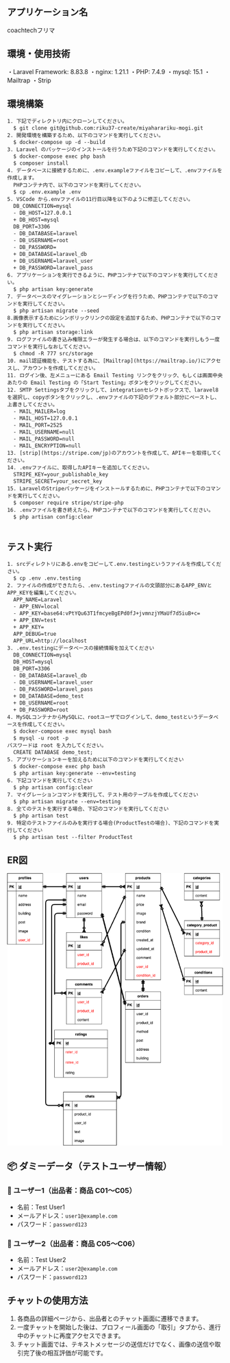 ## アプリケーション名
  coachtechフリマ
## 環境・使用技術
・Laravel Framework: 8.83.8
・nginx: 1.21.1
・PHP: 7.4.9
・mysql: 15.1
・Mailtrap
・Strip
## 環境構築
```
1. 下記でディレクトリ内にクローンしてください。
  $ git clone git@github.com:riku37-create/miyaharariku-mogi.git
2. 開発環境を構築するため、以下のコマンドを実行してください。
  $ docker-compose up -d --build
3. Laravel のパッケージのインストールを行うため下記のコマンドを実行してください。
  $ docker-compose exec php bash
  $ composer install
4. データベースに接続するために、.env.exampleファイルをコピーして、.envファイルを作成します。
  PHPコンテナ内で、以下のコマンドを実行してください。
  $ cp .env.example .env
5. VSCode から.envファイルの11行目以降を以下のように修正してください。
  DB_CONNECTION=mysql
  - DB_HOST=127.0.0.1
  + DB_HOST=mysql
  DB_PORT=3306
  - DB_DATABASE=laravel
  - DB_USERNAME=root
  - DB_PASSWORD=
  + DB_DATABASE=laravel_db
  + DB_USERNAME=laravel_user
  + DB_PASSWORD=laravel_pass
6. アプリケーションを実行できるように、PHPコンテナで以下のコマンドを実行してください。
  $ php artisan key:generate
7. データベースのマイグレーションとシーディングを行うため、PHPコンテナで以下のコマンドを実行してください。
  $ php artisan migrate --seed
8.画像表示するためにシンボリックリンクの設定を追加するため、PHPコンテナで以下のコマンドを実行してください。
  $ php artisan storage:link
9. ログファイルの書き込み権限エラーが発生する場合は、以下のコマンドを実行しもう一度コマンドを実行しなおしてください。
  $ chmod -R 777 src/storage
10. mail認証機能を、テストする為に、[Mailtrap](https://mailtrap.io/)にアクセスし、アカウントを作成してください。
11. ログイン後、左メニューにある Email Testing リンクをクリック、もしくは画面中央あたりの Email Testing の「Start Testing」ボタンをクリックしてください。
12. SMTP Settingsタブをクリックして、integrationセレクトボックスで、laravel8を選択し、copyボタンをクリックし、.envファイルの下記のデフォルト部分にペーストし、上書きしてください。
  - MAIL_MAILER=log
  - MAIL_HOST=127.0.0.1
  - MAIL_PORT=2525
  - MAIL_USERNAME=null
  - MAIL_PASSWORD=null
  - MAIL_ENCRYPTION=null
13. [strip](https://stripe.com/jp)のアカウントを作成して、APIキーを取得してください。
14. .envファイルに、取得したAPIキーを追加してください。
  STRIPE_KEY=your_publishable_key
  STRIPE_SECRET=your_secret_key
15. LaravelのStripeパッケージをインストールするために、PHPコンテナで以下のコマンドを実行してください。
  $ composer require stripe/stripe-php
16. .envファイルを書き終えたら、PHPコンテナで以下のコマンドを実行してください。
  $ php artisan config:clear


```
## テスト実行
```
1. srcディレクトリにある.envをコピーして.env.testingというファイルを作成してください。
  $ cp .env .env.testing
2. ファイルの作成ができたたら、.env.testingファイルの文頭部分にあるAPP_ENVとAPP_KEYを編集してください。
  APP_NAME=Laravel
  - APP_ENV=local
  - APP_KEY=base64:vPtYQu63T1fmcyeBgEPd0fJ+jvmnzjYMaUf7d5iuB+c=
  + APP_ENV=test
  + APP_KEY=
  APP_DEBUG=true
  APP_URL=http://localhost
3. .env.testingにデータベースの接続情報を加えてください
  DB_CONNECTION=mysql
  DB_HOST=mysql
  DB_PORT=3306
  - DB_DATABASE=laravel_db
  - DB_USERNAME=laravel_user
  - DB_PASSWORD=laravel_pass
  + DB_DATABASE=demo_test
  + DB_USERNAME=root
  + DB_PASSWORD=root
4. MySQLコンテナからMySQLに、rootユーザでログインして、demo_testというデータベースを作成してください。
  $ docker-compose exec mysql bash
  $ mysql -u root -p
パスワードは root を入力してください。
  CREATE DATABASE demo_test;
5. アプリケーションキーを加えるために以下のコマンドを実行してください
  $ docker-compose exec php bash
  $ php artisan key:generate --env=testing
6. 下記コマンドを実行してください
  $ php artisan config:clear
7. マイグレーションコマンドを実行して、テスト用のテーブルを作成してください
  $ php artisan migrate --env=testing
8. 全てのテストを実行する場合、下記のコマンドを実行してください
  $ php artisan test
9. 特定のテストファイルのみを実行する場合(ProductTestの場合)、下記のコマンドを実行してください
  $ php artisan test --filter ProductTest
```

## ER図
![ER図](./mogi.drawio.png)

## 📦 ダミーデータ（テストユーザー情報）

### 👤 ユーザー1（出品者：商品 C01〜C05）
- 名前：Test User1
- メールアドレス：`user1@example.com`
- パスワード：`password123`

### 👤 ユーザー2（出品者：商品 C05〜C06）
- 名前：Test User2
- メールアドレス：`user2@example.com`
- パスワード：`password123`

## チャットの使用方法

1. 各商品の詳細ページから、出品者とのチャット画面に遷移できます。
2. 一度チャットを開始した後は、プロフィール画面の「取引」タブから、進行中のチャットに再度アクセスできます。
3. チャット画面では、テキストメッセージの送信だけでなく、画像の送信や取引完了後の相互評価が可能です。